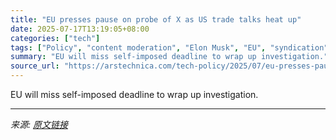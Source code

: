 ```yaml
---
title: "EU presses pause on probe of X as US trade talks heat up"
date: 2025-07-17T13:19:05+08:00
categories: ["tech"]
tags: ["Policy", "content moderation", "Elon Musk", "EU", "syndication", "X", "xAI"]
summary: "EU will miss self-imposed deadline to wrap up investigation."
source_url: "https://arstechnica.com/tech-policy/2025/07/eu-presses-pause-on-probe-of-x-as-us-trade-talks-heat-up/"
---
```


EU will miss self-imposed deadline to wrap up investigation.

---

*来源: [原文链接](https://arstechnica.com/tech-policy/2025/07/eu-presses-pause-on-probe-of-x-as-us-trade-talks-heat-up/)*
